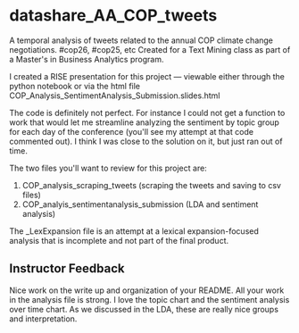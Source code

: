 # datashare_AA_COP_tweets
A temporal analysis of tweets related to the annual COP climate change negotiations. #cop26, #cop25, etc
Created for a Text Mining class as part of a Master's in Business Analytics program.

I created a RISE presentation for this project — viewable either through the python notebook or via the html file COP_Analysis_SentimentAnalysis_Submission.slides.html

The code is definitely not perfect. For instance I could not get a function to work that would let me streamline analyzing the sentiment by topic group for each day of the conference (you'll see my attempt at that code commented out). I think I was close to the solution on it, but just ran out of time. 

The two files you'll want to review for this project are:
1) COP_analysis_scraping_tweets  (scraping the tweets and saving to csv files)
2) COP_analyis_sentimentanalysis_submission  (LDA and sentiment analysis)

The _LexExpansion file is an attempt at a lexical expansion-focused analysis that is incomplete and not part of the final product. 


## Instructor Feedback
Nice work on the write up and organization of your README. All your work in the analysis file is strong. I love the topic chart and the sentiment analysis over time chart. As we discussed in the LDA, these are really nice groups and interpretation. 
